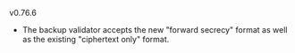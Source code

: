 v0.76.6

- The backup validator accepts the new "forward secrecy" format as well as the existing "ciphertext only" format.

